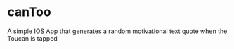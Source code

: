 # canToo
A simple IOS App that generates a random motivational text quote when the Toucan is tapped




